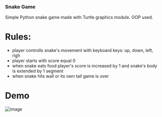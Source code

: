 ### Snake Game
Simple Python snake game made with Turtle graphics module. OOP used.

# Rules:
- player controlls snake's movement with keyboard keys: up, down, left, righ
- player starts with score equal 0
- when snake eats food player's score is increased by 1 and snake's body is extended by 1 segment
- when snake hits wall or its own tail game is over

# Demo
![image](https://github.com/Qubav/Snake_Game/assets/124883831/1bdcb490-538c-429b-a9cf-e5d14983aecf)

